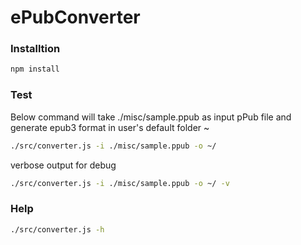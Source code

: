 # ePubConverter

### Installtion
````sh
npm install
````

### Test
Below command will take ./misc/sample.ppub as input pPub file and generate epub3 format in user's default folder ~

````sh
./src/converter.js -i ./misc/sample.ppub -o ~/
````

verbose output for debug
````sh
./src/converter.js -i ./misc/sample.ppub -o ~/ -v
````


### Help
````sh
./src/converter.js -h
````
